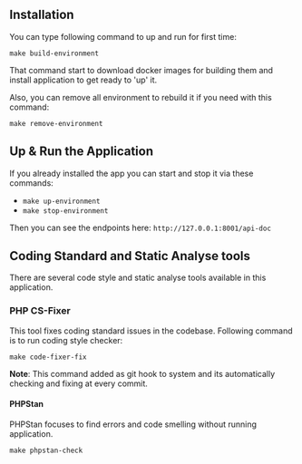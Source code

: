 ## Installation
You can type following command to up and run for first time:

`make build-environment`

That command start to download docker images for building them and install application to get ready to 'up' it.

Also, you can remove all environment to rebuild it if you need with this command:

`make remove-environment`

## Up & Run the Application
If you already installed the app you can start and stop it via these commands:

- `make up-environment`
- `make stop-environment`

Then you can see the endpoints here: `http://127.0.0.1:8001/api-doc`

## Coding Standard and Static Analyse tools
There are several code style and static analyse tools available in this application.

### PHP CS-Fixer
This tool fixes coding standard issues in the codebase. Following command is to run coding style checker:

`make code-fixer-fix`

**Note**: This command added as git hook to system and its automatically checking and fixing at every commit.

#### PHPStan
PHPStan focuses to find errors and code smelling without running application.

`make phpstan-check`
